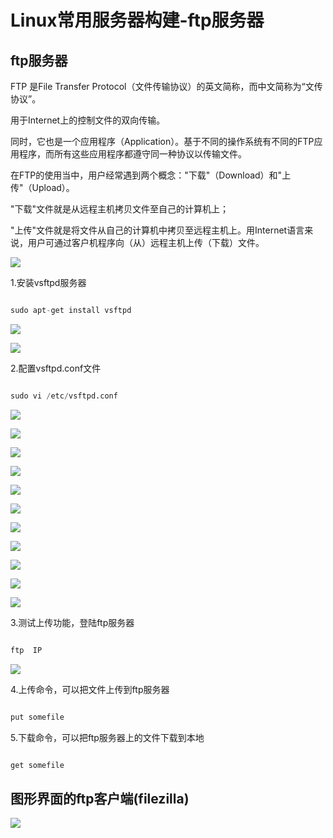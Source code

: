 # Linux常用服务器构建-ftp服务器

## ftp服务器

FTP 是File Transfer Protocol（文件传输协议）的英文简称，而中文简称为“文传协议”。

用于Internet上的控制文件的双向传输。

同时，它也是一个应用程序（Application）。基于不同的操作系统有不同的FTP应用程序，而所有这些应用程序都遵守同一种协议以传输文件。

在FTP的使用当中，用户经常遇到两个概念："下载"（Download）和"上传"（Upload）。

"下载"文件就是从远程主机拷贝文件至自己的计算机上；

"上传"文件就是将文件从自己的计算机中拷贝至远程主机上。用Internet语言来说，用户可通过客户机程序向（从）远程主机上传（下载）文件。

![](/assets/01-linux基础-99.jpeg)

1.安装vsftpd服务器

```python

sudo apt-get install vsftpd

```

![](/assets/01-linux基础-100.png)

![](/assets/01-linux基础-101.png)

2.配置vsftpd.conf文件

```python

sudo vi /etc/vsftpd.conf

```

![](/assets/01-linux基础-102.png)

![](/assets/01-linux基础-103.png)

![](/assets/01-linux基础-104.png)

![](/assets/01-linux基础-105.png)

![](/assets/01-linux基础-106.png)

![](/assets/01-linux基础-108.png)

![](/assets/01-linux基础-107.png)

![](/assets/01-linux基础-109.png)

![](/assets/01-linux基础-110.png)

![](/assets/01-linux基础-111.png)

![](/assets/01-linux基础-112.png)

3.测试上传功能，登陆ftp服务器

```python

ftp  IP

```

![](/assets/01-linux基础-113.png)

4.上传命令，可以把文件上传到ftp服务器

```python

put somefile

```

5.下载命令，可以把ftp服务器上的文件下载到本地

```python

get somefile

```

## 图形界面的ftp客户端(filezilla)

![](/assets/01-linux基础-114.png)